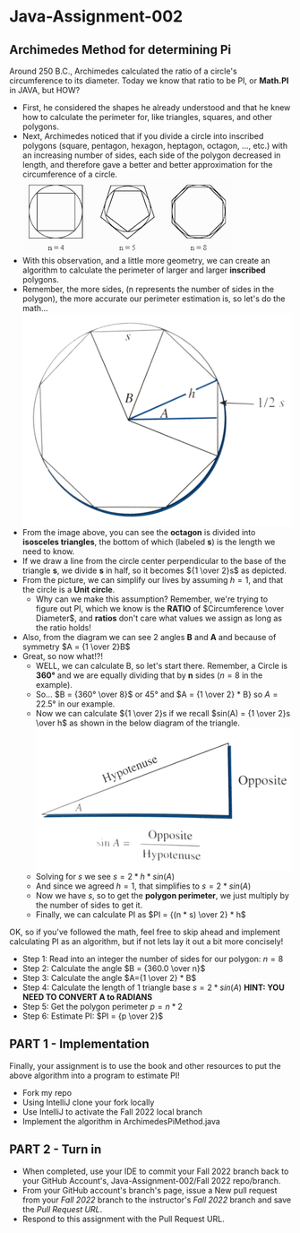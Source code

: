 # Java-Assignment-002

## Archimedes Method for determining Pi

Around 250 B.C., Archimedes calculated the ratio of a circle's circumference to its diameter.
Today we know that ratio to be PI, or **Math.PI** in JAVA, but HOW?

* First, he considered the shapes he already understood and that he knew how to calculate the perimeter for, like triangles, squares, and other polygons. 
* Next, Archimedes noticed that if you divide a circle into inscribed polygons (square, pentagon, hexagon, heptagon, octagon, ..., etc.) with an increasing number of sides, each side of the polygon decreased in length, and therefore gave a better and better approximation for the circumference of a circle.
    ![Inscribed Polygons](images/geometry003.png)
* With this observation, and a little more geometry, we can create an algorithm to calculate the perimeter of larger and larger **inscribed** polygons.
* Remember, the more sides, (n represents the number of sides in the polygon), the more accurate our perimeter estimation is, so let's do the math...
![General Equation](images/geometry001.jpg)
* From the image above, you can see the **octagon** is divided into **isosceles triangles**, the bottom of which (labeled **s**) is the length we need to know.
* If we draw a line from the circle center perpendicular to the base of the triangle **s**, we divide **s** in half, so it becomes ${1 \over 2}s$ as depicted.
* From the picture, we can simplify our lives by assuming $h = 1$, and that the circle is a **Unit circle**.
    * Why can we make this assumption? Remember, we're trying to figure out PI, which we know is the **RATIO** of $Circumference \over Diameter$, and **ratios** don't care what values we assign as long as the ratio holds!
* Also, from the diagram we can see 2 angles **B** and **A** and because of symmetry $A = {1 \over 2}B$
* Great, so now what!?!
    * WELL, we can calculate B, so let's start there. Remember, a Circle is **360°** and we are equally dividing that by **n** sides ($n = 8$ in the example).
    * So... $B = {360° \over 8}$ or $45°$ and $A = {1 \over 2} * B} so $A = 22.5°$ in our example.
    * Now we can calculate ${1 \over 2}s if we recall $sin(A) = {1 \over 2}s \over h$ as shown in the below diagram of the triangle.
    ![Geometry Reminder](images/geometry002.jpg)
    * Solving for *s* we see $s = 2 * h * sin(A)$
    * And since we agreed $h = 1$, that simplifies to $s = 2 * sin(A)$
    * Now we have *s*, so to get the **polygon perimeter**, we just multiply by the number of sides to get it.
    * Finally, we can calculate PI as $PI = {(n * s) \over 2} * h$

OK, so if you've followed the math, feel free to skip ahead and implement calculating PI as an algorithm, but if not lets lay it out a bit more concisely!
* Step 1: Read into an integer the number of sides for our polygon: $n = 8$
* Step 2: Calculate the angle $B = {360.0 \over n}$
* Step 3: Calculate the angle $A={1 \over 2} * B$
* Step 4: Calculate the length of 1 triangle base $s = 2 * sin(A)$ **HINT: YOU NEED TO CONVERT A to RADIANS**
* Step 5: Get the polygon perimeter $p = n * 2$
* Step 6: Estimate PI: $PI = {p \over 2}$

## PART 1 - Implementation
Finally, your assignment is to use the book and other resources to put the above algorithm into a program to estimate PI!
* Fork my repo
* Using IntelliJ clone your fork locally
* Use IntelliJ to activate the Fall 2022 local branch
* Implement the algorithm in ArchimedesPiMethod.java

## PART 2 - Turn in
* When completed, use your IDE to commit your Fall 2022 branch back to your GitHub Account's, Java-Assignment-002/Fall 2022 repo/branch.
* From your GitHub account's branch's page, issue a New pull request from your *Fall 2022* branch to the instructor's *Fall 2022* branch and save the *Pull Request URL*.
* Respond to this assignment with the Pull Request URL.
